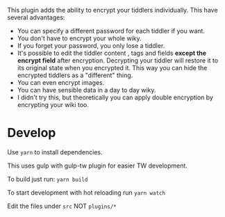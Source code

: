 <p>This plugin adds the ability to encrypt your tiddlers individually. This have several advantages:</p><ul><li>You can specify a different password for each tiddler if you want.</li><li>You don&#39;t have to encrypt your whole wiky.</li><li>If you forget your password, you only lose a tiddler.</li><li>It&#39;s possible to edit the tiddler content , tags and fields <strong>except the encrypt field</strong> after encryption. Decrypting your tiddler will restore it to its original state when you encrypted it. This way you can hide the encrypted tiddlers as a &quot;different&quot; thing.</li><li>You can even encrypt images.</li><li>You can have sensible data in a day to day wiky.</li><li>I didn&#39;t try this, but theoretically you can apply double encryption by encrypting your wiki too.</li></ul>


# Develop
Use `yarn` to install dependencies.

This uses gulp with gulp-tw plugin for easier TW development.

To build just run: `yarn build`

To start development with hot reloading run `yarn watch`

Edit the files under `src` NOT `plugins/*`